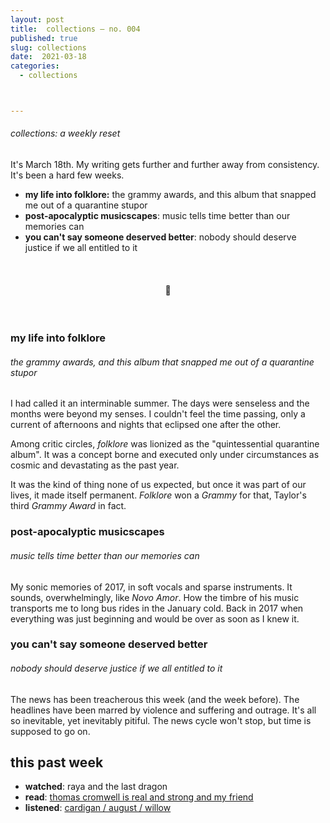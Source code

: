 ```yaml
---
layout: post
title:  collections — no. 004
published: true
slug: collections
date:  2021-03-18
categories:
  - collections



---
```


###### collections: a weekly reset



It's March 18th. My writing gets further and further away from consistency. It's been a hard few weeks. 

- **my life into folklore:** the grammy awards, and this album that snapped me out of a quarantine stupor
- **post-apocalyptic musicscapes**: music tells time better than our memories can
- **you can't say someone deserved better**: nobody should deserve justice if we all entitled to it

<br />

<h4 style="text-align:center">💌</h4>

<!--more-->

<br/>

### my life into folklore

###### the grammy awards, and this album that snapped me out of a quarantine stupor

I had called it an interminable summer. The days were senseless and the months were beyond my senses. I couldn't feel the time passing, only a current of afternoons and nights that eclipsed one after the other. 

Among critic circles, *folklore* was lionized as the "quintessential quarantine album". It was a concept borne and executed only under circumstances as cosmic and devastating as the past year. 

It was the kind of thing none of us expected, but once it was part of our lives, it made itself permanent. *Folklore* won a *Grammy* for that, Taylor's third *Grammy Award* in fact. 



### **post-apocalyptic musicscapes**

###### music tells time better than our memories can

My sonic memories of 2017, in soft vocals and sparse instruments. It sounds, overwhelmingly, like *Novo Amor*. How the timbre of his music transports me to long bus rides in the January cold. Back in 2017 when everything was just beginning and would be over as soon as I knew it.



### **you can't say someone deserved better**

###### nobody should deserve justice if we all entitled to it

The news has been treacherous this week (and the week before). The headlines have been marred by violence and suffering and outrage. It's all so inevitable, yet inevitably pitiful. The news cycle won't stop, but time is supposed to go on.



## this past week

- **watched**: raya and the last dragon
- **read**: [thomas cromwell is real and strong and my friend](https://griefbacon.substack.com/p/thomas-cromwell-is-real-and-strong)
- **listened**: [cardigan / august / willow](https://www.youtube.com/watch?v=Uzii44SDYFA)